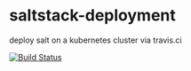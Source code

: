 # saltstack-deployment

deploy salt on a kubernetes cluster via travis.ci


[![Build Status](https://travis-ci.org/Cookiiiies/saltstack-deployment.svg?branch=master)](https://travis-ci.org/Cookiiiies/saltstack-deployment)